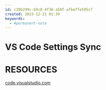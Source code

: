 ```yaml
---
id: c39b299c-69c0-4f38-a50f-afbeffe595c7
created: 2023-12-21 01:39
keywords: 
  - #permanent-note
---
```



VS Code Settings Sync
======================================================================




RESOURCES
======================================================================

[code.visualstudio.com](https://code.visualstudio.com/docs/editor/settings-sync)  
